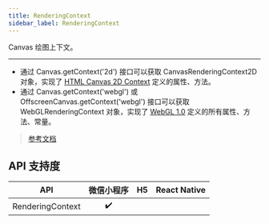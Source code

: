 ```yaml
---
title: RenderingContext
sidebar_label: RenderingContext
---
```


Canvas 绘图上下文。

****

- 通过 Canvas.getContext('2d') 接口可以获取 CanvasRenderingContext2D 对象，实现了 [HTML Canvas 2D Context](https://www.w3.org/TR/2dcontext/) 定义的属性、方法。
- 通过 Canvas.getContext('webgl') 或 OffscreenCanvas.getContext('webgl') 接口可以获取 WebGLRenderingContext 对象，实现了 [WebGL 1.0](https://www.khronos.org/registry/webgl/specs/latest/1.0/) 定义的所有属性、方法、常量。

> [参考文档](https://developers.weixin.qq.com/miniprogram/dev/api/canvas/RenderingContext.html)

## API 支持度

| API | 微信小程序 | H5 | React Native |
| :---: | :---: | :---: | :---: |
| RenderingContext | ✔️ |  |  |
